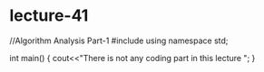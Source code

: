 # lecture-41
//Algorithm Analysis Part-1
#include<iostream>
using namespace std;

int main()
{
    cout<<"There is not any coding part in this lecture ";
}
